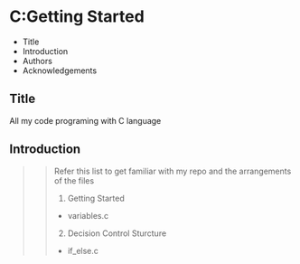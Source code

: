 # C:Getting Started

- Title 
- Introduction
- Authors
- Acknowledgements

## Title

 All my code programing with C language

## Introduction

>
>> Refer this list to get familiar with my repo and the arrangements of the files 
>>
>>1. Getting Started
>> - variables.c
>> 
>>2. Decision Control Sturcture
>> - if_else.c
>>

